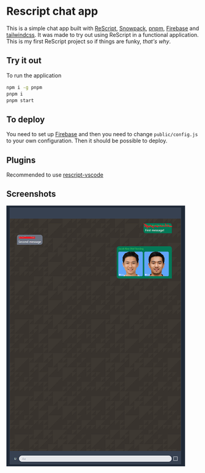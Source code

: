 # Rescript chat app
This is a simple chat app built with [ReScript](https://rescript-lang.org/), [Snowpack](https://www.snowpack.dev/), [pnpm](https://pnpm.js.org/), [Firebase](https://firebase.google.com/firebase-and-gcp) and [tailwindcss](https://tailwindcss.com/). It was made to try out using ReScript in a functional application. This is my first ReScript project so if things are funky, _that's why_.

## Try it out
To run the application

```bash
npm i -g pnpm
pnpm i
pnpm start
```

## To deploy
You need to set up [Firebase](https://firebase.google.com/firebase-and-gcp) and then you need to change `public/config.js` to your own configuration. Then it should be possible to deploy.

## Plugins
Recommended to use [rescript-vscode](https://marketplace.visualstudio.com/items?itemName=chenglou92.rescript-vscode)

## Screenshots
![Screenshot of cool application](media/screenshot.png)